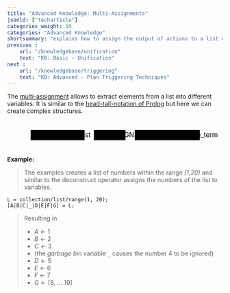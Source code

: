 ```yaml
---
title: "Advanced Knowledge: Multi-Assignments"
jsonld: ["techarticle"]
categories_weight: 10
categories: "Advanced Knowledge"
shortsummary: "explains how to assign the output of actions to a list containing multiple variables"
previous :
    url: "/knowledgebase/unification"
    text: "KB: Basic - Unification"
next :
    url: "/knowledgebase/triggering"
    text: "KB: Advanced - Plan Triggering Techniques"
---
```


The [multi-assignment](https://agentspeak-java.lightjason.org/rrd-output/html/org/lightjason/agentspeak/grammar/Agent.g4/index.htm#aaf72be46bb3458f45cf02c8858d96be) allows to extract elements from a list into different variables. It is similar to the [head-tail-notation of Prolog](https://en.wikibooks.org/wiki/Prolog/Lists) but here we can create complex structures.

<!--more-->

<svg class="railroad-diagram" height="64pt" viewBox="0 0 464 62" id="svg_aaf72be46bb3458f45cf02c8858d96be"><path d="M20 21v20m10-20v20M20 31h20.5m-.5 0h10m364 0" transform="translate(.5 .5)"/><g class="non-terminal" transform="translate(.5 .5)"><path d="M50 20h116v22H50z"/><a xmlns:xlink="http://www.w3.org/1999/xlink" xlink:href="https://agentspeak-java.lightjason.org/rrd-output/html/org/lightjason/agentspeak/grammar/Agent.g4/index.htm#aa70971153fc735cddfeb6720c3303c9"><text x="108" y="35">variablelist</text></a></g><path d="M166 31h10m0 0h10" transform="translate(.5 .5)"/><g class="non-terminal" transform="translate(.5 .5)"><path d="M186 20h68v22h-68z"/><a xmlns:xlink="http://www.w3.org/1999/xlink" xlink:href="https://agentspeak-java.lightjason.org/rrd-output/html/org/lightjason/agentspeak/grammar/Agent.g4/index.htm#ffd6976a2b4f6934eb075d0013316ff1"><text x="220" y="35">ASSIGN</text></a></g><path d="M254 31h10m0 0h10" transform="translate(.5 .5)"/><g class="non-terminal" transform="translate(.5 .5)"><path d="M274 20h140v22H274z"/><a xmlns:xlink="http://www.w3.org/1999/xlink" xlink:href="https://agentspeak-java.lightjason.org/rrd-output/html/org/lightjason/agentspeak/grammar/Agent.g4/index.htm#42600adc6af2349e9c1da893ee2ec08d"><text x="344" y="35">executable_term</text></a></g><path d="M414 31h10m0 0h20m-10-10v20m10-20v20" transform="translate(.5 .5)"/></svg>

**Example:**

> The examples creates a list of numbers within the range _[1,20)_ and similar to the deconstruct operator assigns the numbers of the list to variables.
<!-- htmlmin:ignore -->
<pre data-language="AgentSpeak(L++)"><code class="language-agentspeak">L = collection/list/range(1, 20);
[A|B|C|_|D|E|F|G] = L;
</code></pre>
<!-- htmlmin:ignore -->
> Resulting in
>
> * _A_ &#8592; 1
> * _B_ &#8592; 2
> * _C_ &#8592; 3
> * (the _garbage bin_ variable `_` causes the number 4 to be ignored)
> * _D_ &#8592; 5
> * _E_ &#8592; 6
> * _F_ &#8592; 7
> * _G_ &#8592; [8, ... 19]
